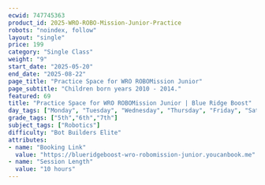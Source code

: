 ```yaml
---
ecwid: 747745363
product_id: 2025-WRO-ROBO-Mission-Junior-Practice
robots: "noindex, follow"
layout: "single"
price: 199
category: "Single Class"
weight: "9"
start_date: "2025-05-20"
end_date: "2025-08-22"
page_title: "Practice Space for WRO ROBOMission Junior"
page_subtitle: "Children born years 2010 - 2014."
featured: 69
title: "Practice Space for WRO ROBOMission Junior | Blue Ridge Boost"
day_tags: ["Monday", "Tuesday", "Wednesday", "Thursday", "Friday", "Saturday", "Sunday"]
grade_tags: ["5th","6th","7th"]
subject_tags: ["Robotics"]
difficulty: "Bot Builders Elite"
attributes:
- name: "Booking Link"
  value: "https://blueridgeboost-wro-robomission-junior.youcanbook.me"
- name: "Session Length"
  value: "10 hours"
---
```


